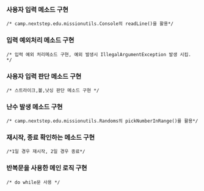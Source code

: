 
### 사용자 입력 메소드 구현
    /* camp.nextstep.edu.missionutils.Console의 readLine()을 활용*/
### 입력 예외처리 메소드 구현
    /* 입력 예외 처리메소드 구현, 예외 발생시 IllegalArgumentException 발생 시킴. */
### 사용자 입력 판단 메소드 구현
    /* 스트라이크,볼,낫싱 판단 메소드 구현 */
### 난수 발생 메소드 구현
    /* camp.nextstep.edu.missionutils.Randoms의 pickNumberInRange()를 활용*/
### 재시작, 종료 확인하는 메소드 구현
    /*1일 경우 재시작, 2일 경우 종료*/
### 반복문을 사용한 메인 로직 구현
    /* do while문 사용 */